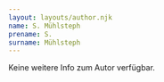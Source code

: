 ```yaml
---
layout: layouts/author.njk
name: S. Mühlsteph
prename: S.
surname: Mühlsteph
---
```

Keine weitere Info zum Autor verfügbar.
